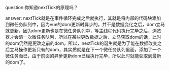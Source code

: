 question:你知道nextTick的原理吗？

answer:
nextTick就是在事件循环完成之后就执行，其就是将内部的代码块添加到微任务队列中，因为vue的dom更新时异步的，并不是数据变化之后，dom立马就更新，因为dom更新也是在微任务队列中，等主线程代码执行完毕之后，浏览器才会清一次微任务队列，所以在某些更改数据之后，立马获取dom的话，此时的dom仍然是更改之前的dom，所以，nextTick的诞生就是为了能在数据改变之后立马操作更新只有的dom，其实质就是在下一个微任务队列里面，添加了一个微任务而已，由于前面的异步更新dom已经执行完毕，所以此时就能获取到最新的dom了。